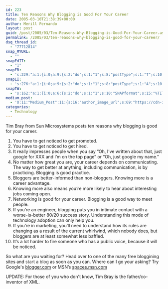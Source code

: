 ```yaml
---
id: 223
title: Ten Reasons Why Blogging is Good For Your Career
date: 2005-03-10T21:38:39+00:00
author: Merill Fernando
layout: post
guid: /post/2005/03/Ten-Reasons-Why-Blogging-is-Good-For-Your-Career.aspx
permalink: /2005/03/ten-reasons-why-blogging-is-good-for-your-career/
dsq_thread_id:
  - "77712814"
snap_MYURL:
  - ""
snapEdIT:
  - "1"
snapFB:
  - 's:229:"a:1:{i:0;a:9:{s:2:"do";s:1:"1";s:8:"postType";s:1:"T";s:10:"AttachPost";s:1:"2";s:10:"SNAPformat";s:10:"%FULLTEXT%";s:9:"isAutoImg";s:1:"A";s:8:"imgToUse";s:0:"";s:9:"isAutoURL";s:1:"A";s:8:"urlToUse";s:0:"";s:4:"doFB";s:1:"1";}}";'
snapLI:
  - 's:276:"a:1:{i:0;a:9:{s:2:"do";s:1:"1";s:8:"postType";s:1:"A";s:10:"SNAPformat";s:41:"New post has been published on %SITENAME%";s:12:"liMsgFormatT";s:14:"{Blog} %TITLE%";s:9:"isAutoImg";s:1:"A";s:8:"imgToUse";s:0:"";s:9:"isAutoURL";s:1:"A";s:8:"urlToUse";s:0:"";s:4:"doLI";s:1:"1";}}";'
snapTW:
  - 's:162:"a:1:{i:0;a:6:{s:2:"do";s:1:"1";s:10:"SNAPformat";s:15:"%TITLE% - %URL%";s:8:"attchImg";s:1:"1";s:9:"isAutoImg";s:1:"A";s:8:"imgToUse";s:0:"";s:4:"doTW";s:1:"1";}}";'
medium_post:
  - 'O:11:"Medium_Post":11:{s:16:"author_image_url";s:69:"https://cdn-images-1.medium.com/fit/c/200/200/0*nOSMyIhdQJ9325FH.jpeg";s:10:"author_url";s:26:"https://medium.com/@merill";s:11:"byline_name";N;s:12:"byline_email";N;s:10:"cross_link";s:2:"no";s:2:"id";s:12:"52331a726090";s:21:"follower_notification";s:3:"yes";s:7:"license";s:19:"all-rights-reserved";s:14:"publication_id";s:12:"99858869fb3c";s:6:"status";s:6:"public";s:3:"url";s:88:"https://medium.com/@merill/ten-reasons-why-blogging-is-good-for-your-career-52331a726090";}'
categories:
  - Technology
---
```

Tim Bray from Sun Microsystems posts ten reasons why blogging is good for your career.
<ol>
 	<li>You have to get noticed to get promoted.</li>
 	<li>You have to get noticed to get hired.</li>
 	<li>It really impresses people when you say “Oh, I’ve written about that, just google for XXX and I’m on the top page” or “Oh, just google my name.”</li>
 	<li>No matter how great you are, your career depends on communicating. The way to get better at anything, including communication, is by practicing. Blogging is good practice.</li>
 	<li>Bloggers are better-informed than non-bloggers. Knowing more is a career advantage.</li>
 	<li>Knowing more also means you’re more likely to hear about interesting jobs coming open.</li>
 	<li>Networking is good for your career. Blogging is a good way to meet people.</li>
 	<li>If you’re an engineer, blogging puts you in intimate contact with a worse-is-better 80/20 success story. Understanding this mode of technology adoption can only help you.</li>
 	<li>If you’re in marketing, you’ll need to understand how its rules are changing as a result of the current whirlwind, which nobody does, but bloggers are at least somewhat less baffled.</li>
 	<li>It’s a lot harder to fire someone who has a public voice, because it will be noticed.</li>
</ol>
So what are you waiting for? Head over to one of the many free bloggining sites and <a style="text-decoration: none;" href="http://www.onblastblog.com/"><span style="text-decoration: none; color: #3d3d3d;">start a blog</span></a> as soon as you can. Where can I go your asking? Try Google's <a href="http://www.blogger.com/">blogger.com</a> or MSN’s <a href="http://www.spaces.msn.com/">spaces.msn.com</a>

UPDATE: For those of you who don't know, Tim Bray is the father/co-inventor of XML.
